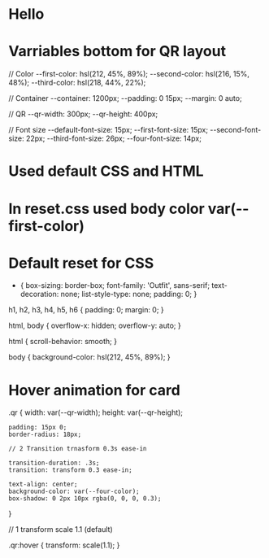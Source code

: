 # Hello

# Varriables bottom for QR layout 

// Color
--first-color: hsl(212, 45%, 89%);
--second-color: hsl(216, 15%, 48%);
--third-color: hsl(218, 44%, 22%);

// Container
--container: 1200px;
--padding: 0 15px;
--margin: 0 auto;

// QR
--qr-width: 300px;
--qr-height: 400px;

// Font size
--default-font-size: 15px;
--first-font-size: 15px;
--second-font-size: 22px;
--third-font-size: 26px;
--four-font-size: 14px;

# Used default CSS and HTML 
# In reset.css used body color var(--first-color)

# Default reset for CSS

* {
    box-sizing: border-box;
    font-family: 'Outfit', sans-serif;
    text-decoration: none;
    list-style-type: none;
    padding: 0;
}

h1, h2, h3, h4, h5, h6 {
    padding: 0;
    margin: 0;
}

html, body {
    overflow-x: hidden;
    overflow-y: auto;
}

html {
    scroll-behavior: smooth;
}

body {
    background-color: hsl(212, 45%, 89%);
}

# Hover animation for card

.qr {
    width: var(--qr-width);
    height: var(--qr-height);

    padding: 15px 0;
    border-radius: 18px;

    // 2 Transition trnasform 0.3s ease-in

    transition-duration: .3s;
    transition: transform 0.3 ease-in;

    text-align: center;
    background-color: var(--four-color);
    box-shadow: 0 2px 10px rgba(0, 0, 0, 0.3);
}

// 1 transform scale 1.1 (default)

.qr:hover {
    transform: scale(1.1);
}